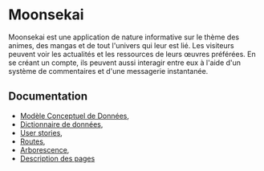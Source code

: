 # Moonsekai

Moonsekai est une application de nature informative sur le thème des animes, des mangas et de tout l'univers qui leur est lié. Les visiteurs peuvent voir les actualités et les ressources de leurs œuvres préférées. En se créant un compte, ils peuvent aussi interagir entre eux à l'aide d'un système de commentaires et d'une messagerie instantanée.

## Documentation

- [Modèle Conceptuel de Données](docs/erd.md),
- [Dictionnaire de données](docs/datas.md),
- [User stories](docs/userstories.md),
- [Routes](docs/routes.md),
- [Arborescence](docs/treeStructure.md),
- [Description des pages](docs/pagesDescription.md)
